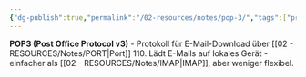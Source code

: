 ```yaml
---
{"dg-publish":true,"permalink":"/02-resources/notes/pop-3/","tags":["protokoll/email","download/local","netzwerk/protokoll"],"noteIcon":"","updated":"2025-09-05T10:12:30.000+02:00"}
---
```



**POP3 (Post Office Protocol v3)** - Protokoll für E-Mail-Download über [[02 - RESOURCES/Notes/PORT\|Port]] 110.
Lädt E-Mails auf lokales Gerät - einfacher als [[02 - RESOURCES/Notes/IMAP\|IMAP]], aber weniger flexibel.